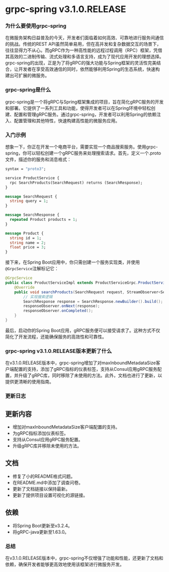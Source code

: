 # grpc-spring v3.1.0.RELEASE
### 为什么要使用grpc-spring

在微服务架构日益普及的今天，开发者们面临着如何高效、可靠地进行服务间通信的挑战。传统的REST API虽然简单易用，但在高并发和复杂数据交互的场景下，往往显得力不从心。而gRPC作为一种高性能的远程过程调用（RPC）框架，凭借其高效的二进制传输、流式处理和多语言支持，成为了现代应用开发的理想选择。grpc-spring的出现，正是为了将gRPC的强大功能与Spring框架的灵活性完美结合，让开发者在享受高效通信的同时，依然能够利用Spring的生态系统，快速构建出可扩展的微服务。

### grpc-spring是什么

grpc-spring是一个将gRPC与Spring框架集成的项目，旨在简化gRPC服务的开发和部署。它提供了一系列工具和功能，使得开发者可以在Spring环境中轻松创建、配置和管理gRPC服务。通过grpc-spring，开发者可以利用Spring的依赖注入、配置管理和其他特性，快速构建高性能的微服务应用。

### 入门示例

想象一下，你正在开发一个电商平台，需要实现一个商品搜索服务。使用grpc-spring，你可以轻松创建一个gRPC服务来处理搜索请求。首先，定义一个.proto文件，描述你的服务和消息格式：

```protobuf
syntax = "proto3";

service ProductService {
  rpc SearchProducts(SearchRequest) returns (SearchResponse);
}

message SearchRequest {
  string query = 1;
}

message SearchResponse {
  repeated Product products = 1;
}

message Product {
  string id = 1;
  string name = 2;
  float price = 3;
}
```

接下来，在Spring Boot应用中，你只需创建一个服务实现类，并使用`@GrpcService`注解标记它：

```java
@GrpcService
public class ProductServiceImpl extends ProductServiceGrpc.ProductServiceImplBase {
    @Override
    public void searchProducts(SearchRequest request, StreamObserver<SearchResponse> responseObserver) {
        // 实现搜索逻辑
        SearchResponse response = SearchResponse.newBuilder().build();
        responseObserver.onNext(response);
        responseObserver.onCompleted();
    }
}
```

最后，启动你的Spring Boot应用，gRPC服务便可以接受请求了。这种方式不仅简化了开发流程，还能确保服务的高效性和可靠性。

### grpc-spring v3.1.0.RELEASE版本更新了什么

在v3.1.0.RELEASE版本中，grpc-spring增加了对maxInboundMetadataSize客户端配置的支持，添加了gRPC指标的仪表标签，支持从Consul应用gRPC服务配置，并升级了gRPC库，同时移除了未使用的方法。此外，文档也进行了更新，以提供更清晰的使用指南。

### 更新日志

## 更新内容
- 增加对maxInboundMetadataSize客户端配置的支持。
- 为gRPC指标添加仪表标签。
- 支持从Consul应用gRPC服务配置。
- 升级gRPC库并移除未使用的方法。

## 文档
- 修复了小的README格式问题。
- 在README.md中添加了调查问卷。
- 更新了文档链接以保持最新。
- 更新了提供项目设置可视化的源链接。

## 依赖
- 将Spring Boot更新至v3.2.4。
- 将gRPC-java更新至1.63.0。

### 总结

在v3.1.0.RELEASE版本中，grpc-spring不仅增强了功能和性能，还更新了文档和依赖，确保开发者能够更高效地使用该框架进行微服务开发。